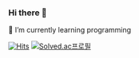 ### Hi there 👋

🌱 I’m currently learning programming

[![Hits](https://hits.seeyoufarm.com/api/count/incr/badge.svg?url=https%3A%2F%2Fgithub.com%2Fans2552&count_bg=%2379C83D&title_bg=%23555555&icon=&icon_color=%23E7E7E7&title=hits&edge_flat=false)](https://hits.seeyoufarm.com) [![Solved.ac프로필](http://mazassumnida.wtf/api/mini/generate_badge?boj=hja5432)](https://solved.ac/hja5432)

<!--
**ans2552/ans2552** is a ✨ _special_ ✨ repository because its `README.md` (this file) appears on your GitHub profile.

Here are some ideas to get you started:

- 🔭 I’m currently working on ...
- 🌱 I’m currently learning ...
- 👯 I’m looking to collaborate on ...
- 🤔 I’m looking for help with ...
- 💬 Ask me about ...
- 📫 How to reach me: ...
- 😄 Pronouns: ...
- ⚡ Fun fact: ...
-->
